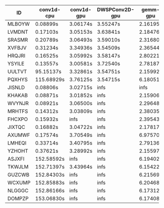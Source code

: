 |ID|conv1d-cpu|conv1d-gpu|DWSPConv2D-gpu|gemm-gpu|avg|
|-|-|-|-|-|-|
|MLBOYW|0.08899s|3.06174s|3.55247s|2.16195s|2.21629s|
|LVMDNT|0.17103s|3.05153s|3.63841s|2.18476s|2.26143s|
|SRASMR|0.20789s|3.06493s|3.59010s|2.31680s|2.29493s|
|XVFBJV|0.31234s|3.34936s|3.54509s|2.36544s|2.39306s|
|HRQJRI|0.16525s|3.05992s|3.58147s|2.80221s|2.40221s|
|YSYILE|0.13557s|3.00581s|3.72540s|2.78187s|2.41216s|
|UULTVT|95.15137s|3.32861s|3.54751s|2.15992s|26.04685s|
|PQXHYS|115.68929s|3.76125s|3.54715s|6.18051s|32.29455s|
|JISNLD|0.08806s|3.02715s|infs|infs|infs|
|KHAKAB|0.08871s|3.01852s|infs|2.15906s|infs|
|WVYNJR|0.08921s|3.06500s|infs|2.29648s|infs|
|MRHTFS|0.14312s|3.03809s|infs|2.38035s|infs|
|FHCXPO|0.15932s|infs|infs|2.39543s|infs|
|JIXTQC|0.16882s|3.04722s|infs|2.17817s|infs|
|AXUMWF|0.17574s|3.70549s|infs|6.97570s|infs|
|LMHEQI|0.33714s|3.40795s|infs|2.79136s|infs|
|YZHOHT|0.37621s|3.28992s|infs|2.15597s|infs|
|ASJXFI|152.58592s|infs|infs|6.19402s|infs|
|TKWJLM|152.71397s|3.43964s|infs|6.15422s|infs|
|GUZCWB|152.84303s|infs|infs|6.21569s|infs|
|WCXUMP|152.85883s|infs|infs|6.20468s|infs|
|NLGGGC|152.86166s|infs|infs|6.17312s|infs|
|DOMPZP|153.06830s|infs|infs|6.17408s|infs|

